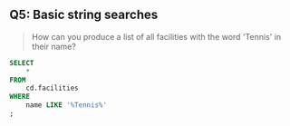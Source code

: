 ## Q5:  Basic string searches

> How can you produce a list of all facilities with the word 'Tennis' in their name? 

```sql
SELECT 
    * 
FROM 
    cd.facilities 
WHERE 
    name LIKE '%Tennis%'
;